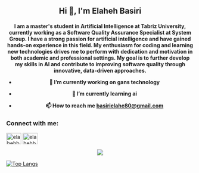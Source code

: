 <h2 align="center">Hi 👋, I'm Elaheh Basiri</h2>

<h4 align="center"> 

I am a master's student in Artificial Intelligence at Tabriz University, currently working as a Software Quality Assurance Specialist at System Group. I have a strong passion for artificial intelligence and have gained hands-on experience in this field. My enthusiasm for coding and learning new technologies drives me to perform with dedication and motivation in both academic and professional settings. My goal is to further develop my skills in AI and contribute to improving software quality through innovative, data-driven approaches.

- 🔭 I’m currently working on **gans technology**

- 🌱 I’m currently learning **ai**


- 📫 How to reach me **basirielahe80@gmail.com**

<h3 align="left">Connect with me:</h3>
<p align="left">
<a href="https://linkedin.com/in/Elaheh Basiri" target="blank"><img align="center" src="https://raw.githubusercontent.com/rahuldkjain/github-profile-readme-generator/master/src/images/icons/Social/linked-in-alt.svg" alt="elahehbasiri" height="30" width="40" /></a>
<a href="https://instagram.com/elahehbsiri" target="blank"><img align="center" src="https://raw.githubusercontent.com/rahuldkjain/github-profile-readme-generator/master/src/images/icons/Social/instagram.svg" alt="elahehbsiri" height="30" width="40" /></a>
</p>

<p align="center">
  <a href="https://skillicons.dev">
    <img src="https://skillicons.dev/icons?i=git,ts,vscode,react,ts,html,js,py,ai,sklearn,azure" />
  </a>






[![Top Langs](https://github-readme-stats-git-masterrstaa-rickstaa.vercel.app/api/top-langs/?username=ElahehBasiri)](https://github.com/ElahehBasiri/github-readme-stats)

</p>


  
  




